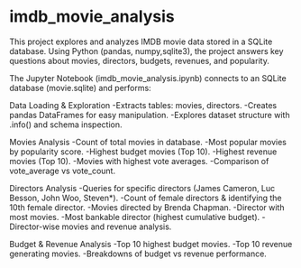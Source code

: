 # imdb_movie_analysis
This project explores and analyzes IMDB movie data stored in a SQLite database. Using Python (pandas, numpy,sqlite3), the project answers key questions about movies, directors, budgets, revenues, and popularity.


The Jupyter Notebook (imdb_movie_analysis.ipynb) connects to an SQLite database (movie.sqlite) and performs:

Data Loading & Exploration
-Extracts tables: movies, directors.
-Creates pandas DataFrames for easy manipulation.
-Explores dataset structure with .info() and schema inspection.

Movies Analysis
-Count of total movies in database.
-Most popular movies by popularity score.
-Highest budget movies (Top 10).
-Highest revenue movies (Top 10).
-Movies with highest vote averages.
-Comparison of vote_average vs vote_count.

Directors Analysis
-Queries for specific directors (James Cameron, Luc Besson, John Woo, Steven*).
-Count of female directors & identifying the 10th female director.
-Movies directed by Brenda Chapman.
-Director with most movies.
-Most bankable director (highest cumulative budget).
-Director-wise movies and revenue analysis.

Budget & Revenue Analysis
-Top 10 highest budget movies.
-Top 10 revenue generating movies.
-Breakdowns of budget vs revenue performance.
